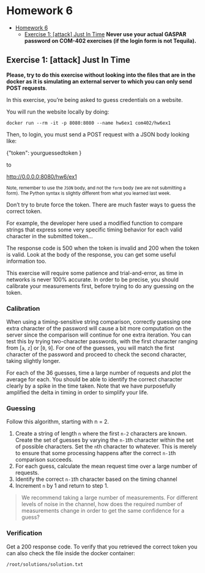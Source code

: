 # Homework 6
- [Homework 6](#homework-6)
  - [Exercise 1: [attack] Just In Time](#exercise-1-attack-just-in-time)
  **Never use your actual GASPAR password on COM-402 exercises (if the login form is not Tequila).**

## Exercise 1: [attack] Just In Time

**Please, try to do this exercise without looking into the files that are in the docker as it is simulating an external server to which you can only send POST requests**.



In this exercise, you’re being asked to guess credentials on a website.

You will run the website locally by doing:

`docker run --rm -it -p 8080:8080 --name hw6ex1 com402/hw6ex1`

Then, to login, you must send a POST request with a JSON body looking like:

   {"token": yourguessedtoken }

to

   http://0.0.0.0:8080/hw6/ex1

<sub>Note, remember to use the `JSON` body, and not the `form` body (we are not submitting a form). The Python syntax is slightly different from what you learned last week.</sub>

Don’t try to brute force the token. There are much faster ways to guess the correct token.

For example, the developer here used a modified function to compare strings that express some very specific timing behavior for each valid character in the submitted token…

The response code is 500 when the token is invalid and 200 when the token is valid. Look at the body of the response, you can get some useful information too.

This exercise will require some patience and trial-and-error, as time in networks is never 100% accurate. In order to be precise, you should calibrate your measurements first, before trying to do any guessing on the token. 

### Calibration

When using a timing-sensitive string comparison, correctly guessing one extra character of the password will cause a bit more computation on the server since the comparison will continue for one extra iteration. You can test this by trying two-character passwords, with the first character ranging from [`a`, `z`] or [`0`, `9`]. For one of the guesses, you will match the first character of the password and proceed to check the second character, taking slightly longer. 

For each of the 36 guesses, time a large number of requests and plot the average for each. You should be able to identify the correct character clearly by a spike in the time taken. Note that we have purposefully amplified the delta in timing in order to simplify your life. 

### Guessing

Follow this algorithm, starting with n = 2.

1. Create a string of length `n` where the first `n-2` characters are known. Create the set of guesses by varying the `n-1`th character within the set of possible characters. Set the `n`th character to whatever. This is merely to ensure that some processing happens after the correct `n-1`th comparison succeeds.
2. For each guess, calculate the mean request time over a large number of requests. 
3. Identify the correct `n-1`th character based on the timing channel
4. Increment `n` by 1 and return to step 1.


> We recommend taking a large number of measurements. For different levels of noise in the channel, how does the required number of measurements change in order to get the same confidence for a guess?

### Verification

Get a 200 response code. 
To verify that you retrieved the correct token you can also check the file inside the docker container:

`/root/solutions/solution.txt`